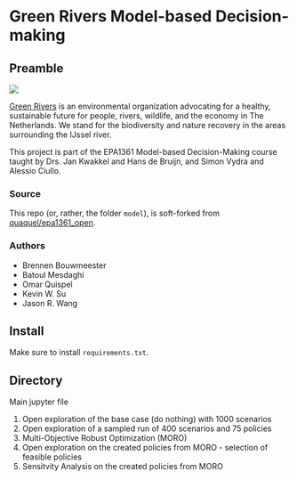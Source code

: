 # Green Rivers Model-based Decision-making

## Preamble

![](https://i.imgur.com/gdrGisD.png)

[Green Rivers](https://sites.google.com/view/green-rivers/) is an environmental organization advocating for a healthy, sustainable future for people, rivers, wildlife, and the economy in The Netherlands. We stand for the biodiversity and nature recovery in the areas surrounding the IJssel river.

This project is part of the EPA1361 Model-based Decision-Making course taught by Drs. Jan Kwakkel and Hans de Bruijn, and Simon Vydra and Alessio Ciullo.

### Source

This repo (or, rather, the folder `model`), is soft-forked from [quaquel/epa1361_open](https://github.com/quaquel/epa1361_open/tree/master/final%20assignment).

### Authors

- Brennen Bouwmeester
- Batoul Mesdaghi
- Omar Quispel
- Kevin W. Su
- Jason R. Wang

## Install

Make sure to install `requirements.txt`.

## Directory

Main jupyter file

1. Open exploration of the base case (do nothing) with 1000 scenarios
2. Open exploration of a sampled run of 400 scenarios and 75 policies
3. Multi-Objective Robust Optimization (MORO)
4. Open exploration on the created policies from MORO - selection of feasible policies
5. Sensitvity Analysis on the created policies from MORO


